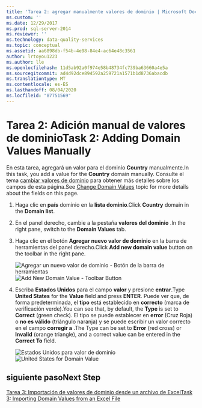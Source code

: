 ```yaml
---
title: 'Tarea 2: agregar manualmente valores de dominio | Microsoft Docs'
ms.custom: ''
ms.date: 12/29/2017
ms.prod: sql-server-2014
ms.reviewer: ''
ms.technology: data-quality-services
ms.topic: conceptual
ms.assetid: aa6898db-f54b-4e98-84e4-ac64e48c3561
author: lrtoyou1223
ms.author: lle
ms.openlocfilehash: 11d5ab92a0f974e58b48734fc739ba63660a4e5a
ms.sourcegitcommit: ad4d92dce894592a259721a1571b1d8736abacdb
ms.translationtype: MT
ms.contentlocale: es-ES
ms.lasthandoff: 08/04/2020
ms.locfileid: "87751569"
---
```

# <a name="task-2-adding-domain-values-manually"></a><span data-ttu-id="4a059-102">Tarea 2: Adición manual de valores de dominio</span><span class="sxs-lookup"><span data-stu-id="4a059-102">Task 2: Adding Domain Values Manually</span></span>
  <span data-ttu-id="4a059-103">En esta tarea, agregará un valor para el dominio **Country** manualmente.</span><span class="sxs-lookup"><span data-stu-id="4a059-103">In this task, you add a value for the **Country** domain manually.</span></span> <span data-ttu-id="4a059-104">Consulte el tema [cambiar valores de dominio](https://msdn.microsoft.com/library/hh510408.aspx) para obtener más detalles sobre los campos de esta página.</span><span class="sxs-lookup"><span data-stu-id="4a059-104">See [Change Domain Values](https://msdn.microsoft.com/library/hh510408.aspx) topic for more details about the fields on this page.</span></span>  
  
1.  <span data-ttu-id="4a059-105">Haga clic en **país** dominio en la **lista dominio**.</span><span class="sxs-lookup"><span data-stu-id="4a059-105">Click **Country** domain in the **Domain list**.</span></span>  
  
2.  <span data-ttu-id="4a059-106">En el panel derecho, cambie a la pestaña **valores del dominio** .</span><span class="sxs-lookup"><span data-stu-id="4a059-106">In the right pane, switch to the **Domain Values** tab.</span></span>  
  
3.  <span data-ttu-id="4a059-107">Haga clic en el botón **Agregar nuevo valor de dominio** en la barra de herramientas del panel derecho.</span><span class="sxs-lookup"><span data-stu-id="4a059-107">Click **Add new domain value** button on the toolbar in the right pane.</span></span>  
  
     <span data-ttu-id="4a059-108">![Agregar un nuevo valor de dominio - Botón de la barra de herramientas](../../2014/tutorials/media/et-addingdomainvaluesmanually-01.jpg "Agregar un nuevo valor de dominio - Botón de la barra de herramientas")</span><span class="sxs-lookup"><span data-stu-id="4a059-108">![Add New Domain Value - Toolbar Button](../../2014/tutorials/media/et-addingdomainvaluesmanually-01.jpg "Add New Domain Value - Toolbar Button")</span></span>  
  
4.  <span data-ttu-id="4a059-109">Escriba **Estados Unidos** para el campo **valor** y presione **entrar**.</span><span class="sxs-lookup"><span data-stu-id="4a059-109">Type **United States** for the **Value** field and press **ENTER**.</span></span> <span data-ttu-id="4a059-110">Puede ver que, de forma predeterminada, el **tipo** está establecido en **correcto** (marca de verificación verde).</span><span class="sxs-lookup"><span data-stu-id="4a059-110">You can see that, by default, the **Type** is set to **Correct** (green check).</span></span> <span data-ttu-id="4a059-111">El tipo se puede establecer en **error** (Cruz Roja) o **no es válido** (triángulo naranja) y se puede escribir un valor correcto en el campo **corregir a** .</span><span class="sxs-lookup"><span data-stu-id="4a059-111">The Type can be set to **Error** (red cross) or **Invalid** (orange triangle), and a correct value can be entered in the **Correct To** field.</span></span>  
  
     <span data-ttu-id="4a059-112">![Estados Unidos para valor de dominio](../../2014/tutorials/media/et-addingdomainvaluesmanually-02.jpg "Estados Unidos para valor de dominio")</span><span class="sxs-lookup"><span data-stu-id="4a059-112">![United States for Domain Value](../../2014/tutorials/media/et-addingdomainvaluesmanually-02.jpg "United States for Domain Value")</span></span>  
  
## <a name="next-step"></a><span data-ttu-id="4a059-113">siguiente paso</span><span class="sxs-lookup"><span data-stu-id="4a059-113">Next Step</span></span>  
 [<span data-ttu-id="4a059-114">Tarea 3: Importación de valores de dominio desde un archivo de Excel</span><span class="sxs-lookup"><span data-stu-id="4a059-114">Task 3: Importing Domain Values from an Excel File</span></span>](../../2014/tutorials/task-3-importing-domain-values-from-an-excel-file.md)  
  
  
